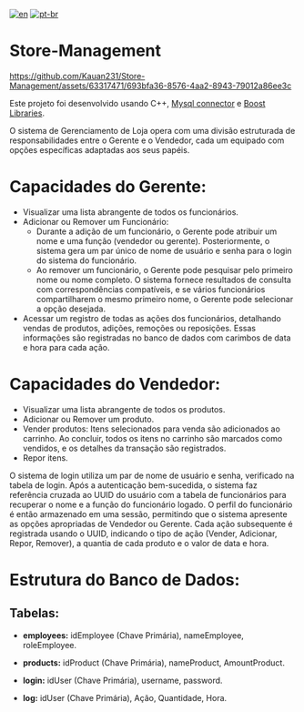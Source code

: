 [![en](https://img.shields.io/badge/lang-en-red.svg)](https://github.com/Kauan231/Store-Management/blob/main/README.md)
[![pt-br](https://img.shields.io/badge/lang-pt--br-green.svg)](https://github.com/Kauan231/Store-Management/blob/main/README.pt-br.md)

# Store-Management

https://github.com/Kauan231/Store-Management/assets/63317471/693bfa36-8576-4aa2-8943-79012a86ee3c

Este projeto foi desenvolvido usando C++, [Mysql connector](https://dev.mysql.com/doc/dev/connector-cpp/latest/) e [Boost Libraries](https://www.boost.org/).

O sistema de Gerenciamento de Loja opera com uma divisão estruturada de responsabilidades entre o Gerente e o Vendedor, cada um equipado com opções específicas adaptadas aos seus papéis.

# **Capacidades do Gerente:**

- Visualizar uma lista abrangente de todos os funcionários.
- Adicionar ou Remover um Funcionário:
  - Durante a adição de um funcionário, o Gerente pode atribuir um nome e uma função (vendedor ou gerente). Posteriormente, o sistema gera um par único de nome de usuário e senha para o login do sistema do funcionário.
  - Ao remover um funcionário, o Gerente pode pesquisar pelo primeiro nome ou nome completo. O sistema fornece resultados de consulta com correspondências compatíveis, e se vários funcionários compartilharem o mesmo primeiro nome, o Gerente pode selecionar a opção desejada.
- Acessar um registro de todas as ações dos funcionários, detalhando vendas de produtos, adições, remoções ou reposições. Essas informações são registradas no banco de dados com carimbos de data e hora para cada ação.

# **Capacidades do Vendedor:**

- Visualizar uma lista abrangente de todos os produtos.
- Adicionar ou Remover um produto.
- Vender produtos: Itens selecionados para venda são adicionados ao carrinho. Ao concluir, todos os itens no carrinho são marcados como vendidos, e os detalhes da transação são registrados.
- Repor itens.

O sistema de login utiliza um par de nome de usuário e senha, verificado na tabela de login. Após a autenticação bem-sucedida, o sistema faz referência cruzada ao UUID do usuário com a tabela de funcionários para recuperar o nome e a função do funcionário logado. O perfil do funcionário é então armazenado em uma sessão, permitindo que o sistema apresente as opções apropriadas de Vendedor ou Gerente. Cada ação subsequente é registrada usando o UUID, indicando o tipo de ação (Vender, Adicionar, Repor, Remover), a quantia de cada produto e o valor de data e hora.

# **Estrutura do Banco de Dados:**

## **Tabelas:**

- **employees:** idEmployee (Chave Primária), nameEmployee, roleEmployee.

- **products:** idProduct (Chave Primária), nameProduct, AmountProduct.

- **login:** idUser (Chave Primária), username, password.

- **log:** idUser (Chave Primária), Ação, Quantidade, Hora.
